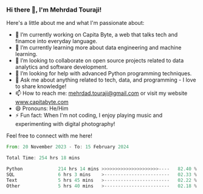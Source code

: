 ### Hi there 👋, I'm Mehrdad Touraji!


Here's a little about me and what I'm passionate about:

- 🔭 I’m currently working on Capita Byte, a web that talks tech and finamce into everyday language.
- 🌱 I’m currently learning more about data engineering and machine learning.
- 👯 I’m looking to collaborate on open source projects related to data analytics and software development.
- 🤔 I’m looking for help with advanced Python programming techniques.
- 💬 Ask me about anything related to tech, data, and programming - I love to share knowledge!
- 📫 How to reach me: mehrdad.touraji@gmail.com or visit my website www.capitabyte.com
- 😄 Pronouns: He/Him
- ⚡ Fun fact: When I'm not coding, I enjoy playing music and experimenting with digital photography!

Feel free to connect with me here!


<!--START_SECTION:waka-->

```rust
From: 20 November 2023 - To: 15 February 2024

Total Time: 254 hrs 18 mins

Python             214 hrs 14 mins >>>>>>>>>>>>>>>>>>>>>----   82.40 %
SQL                6 hrs 3 mins    >------------------------   02.33 %
Text               5 hrs 45 mins   >------------------------   02.22 %
Other              5 hrs 40 mins   >------------------------   02.18 %
```

<!--END_SECTION:waka-->
